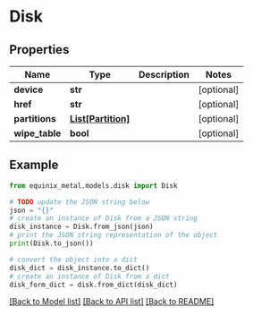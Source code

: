 # Disk


## Properties

Name | Type | Description | Notes
------------ | ------------- | ------------- | -------------
**device** | **str** |  | [optional] 
**href** | **str** |  | [optional] 
**partitions** | [**List[Partition]**](Partition.md) |  | [optional] 
**wipe_table** | **bool** |  | [optional] 

## Example

```python
from equinix_metal.models.disk import Disk

# TODO update the JSON string below
json = "{}"
# create an instance of Disk from a JSON string
disk_instance = Disk.from_json(json)
# print the JSON string representation of the object
print(Disk.to_json())

# convert the object into a dict
disk_dict = disk_instance.to_dict()
# create an instance of Disk from a dict
disk_form_dict = disk.from_dict(disk_dict)
```
[[Back to Model list]](../README.md#documentation-for-models) [[Back to API list]](../README.md#documentation-for-api-endpoints) [[Back to README]](../README.md)


